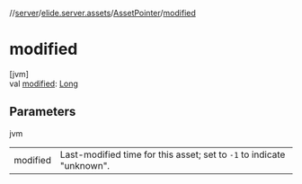 //[server](../../../index.md)/[elide.server.assets](../index.md)/[AssetPointer](index.md)/[modified](modified.md)

# modified

[jvm]\
val [modified](modified.md): [Long](https://kotlinlang.org/api/latest/jvm/stdlib/kotlin/-long/index.html)

## Parameters

jvm

| | |
|---|---|
| modified | Last-modified time for this asset; set to `-1` to indicate &quot;unknown&quot;. |
